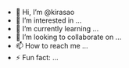 - 👋 Hi, I’m @kirasao
- 👀 I’m interested in ...
- 🌱 I’m currently learning ...
- 💞️ I’m looking to collaborate on ...
- 📫 How to reach me ...
- ⚡ Fun fact: ...

<!---
kirasao/kirasao is a ✨ special ✨ repository because its `README.md` (this file) appears on your GitHub profile.
You can click the Preview link to take a look at your changes.
--->
